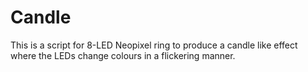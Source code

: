 # Candle

This is a script for 8-LED Neopixel ring to produce a candle like
effect where the LEDs change colours in a flickering manner.

